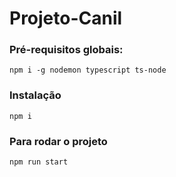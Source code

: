 # Projeto-Canil

### Pré-requisitos globais:
`npm i -g nodemon typescript ts-node`

### Instalação
`npm i`

### Para rodar o projeto
`npm run start`